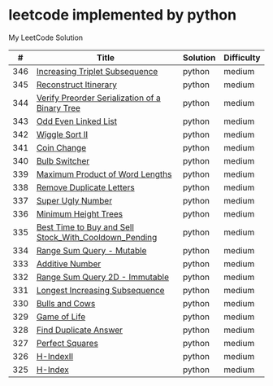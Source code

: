 leetcode implemented by python
========
My LeetCode Solution

| # | Title | Solution | Difficulty |
|---| ----- | -------- | ---------- |
|346|[Increasing Triplet Subsequence](array/increasing_triplet_subsequence.py)|python|medium|
|345|[Reconstruct Itinerary](graph/reconstruct_itinerary.py)|python|medium|
|344|[Verify Preorder Serialization of a Binary Tree](list/odd_even_linked_list.py)|python|medium|
|343|[Odd Even Linked List](list/odd_even_linked_list.py)|python|medium|
|342|[Wiggle Sort II](array/wiggle_sort_II.py)|python|medium|
|341|[Coin Change](array/coin_change.py)|python|medium|
|340|[Bulb Switcher](math/bulb_switcher.py)|python|medium|
|339|[Maximum Product of Word Lengths](string/maximum_product_of_word_lengths.py)|python|medium|
|338|[Remove Duplicate Letters](string/remove_duplicate_letters.py)|python|medium|
|337|[Super Ugly Number](array/super_ugly_number.py)|python|medium|
|336|[Minimum Height Trees](graph/minimum_height_trees.py)|python|medium|
|335|[Best Time to Buy and Sell Stock_With_Cooldown_Pending](array/best_time_to_buy_and_sell_stock.py)|python|medium|
|334|[Range Sum Query - Mutable](string/range_sum_query.py)|python|medium|
|333|[Additive Number](string/additive_number.py)|python|medium|
|332|[Range Sum Query 2D - Immutable](array/range_sum_query_2D.py)|python|medium|
|331|[Longest Increasing Subsequence](string/longest_increasing_subsequence.py)|python|medium|
|330|[Bulls and Cows](string/bulls_and_cows.py)|python|medium|
|329|[Game of Life](array/game_of_life.py)|python|medium|
|328|[Find Duplicate Answer](design/find_duplicate_answer.py)|python|medium|
|327|[Perfect Squares](array/perfect_squares.py)|python|medium|
|326|[H-IndexII](array/h_index2.py)|python|medium|
|325|[H-Index](array/h_index.py)|python|medium|
